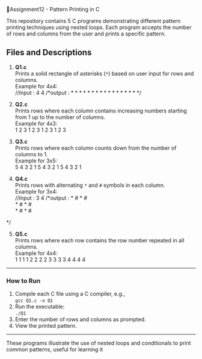  📂Assignment12 - Pattern Printing in C

This repository contains 5 C programs demonstrating different pattern printing techniques using nested loops. Each program accepts the number of rows and columns from the user and prints a specific pattern.

## Files and Descriptions

1. **Q1.c**  
Prints a solid rectangle of asterisks (`*`) based on user input for rows and columns.  
Example for 4x4:  
//Input : 4   4
/*output : *  *  *  *
           *  *  *  *
           *  *  *  *
           *  *  *  *
*/

2. **Q2.c**  
Prints rows where each column contains increasing numbers starting from 1 up to the number of columns.  
Example for 4x3:  
1 2 3
1 2 3
1 2 3
1 2 3

3. **Q3.c**  
Prints rows where each column counts down from the number of columns to 1.  
Example for 3x5:  
5 4 3 2 1
5 4 3 2 1
5 4 3 2 1


4. **Q4.c**  
Prints rows with alternating `*` and `#` symbols in each column.  
Example for 3x4:  
//Input : 3   4
/*output : 
            *       #       *       #       
            *       #       *       #       
            *       #       *       #      
           
*/

5. **Q5.c**  
Prints rows where each row contains the row number repeated in all columns.  
Example for 4x4:  
1 1 1 1
2 2 2 2
3 3 3 3
4 4 4 4


---

### How to Run

1. Compile each C file using a C compiler, e.g.,  
`gcc Q1.c -o Q1`  
2. Run the executable:  
`./Q1`  
3. Enter the number of rows and columns as prompted.  
4. View the printed pattern.

---

These programs illustrate the use of nested loops and conditionals to print common patterns, useful for learning it